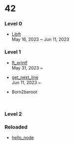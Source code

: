 # 42

### Level 0
- [Libft](https://github.com/Mori062/libft)
<br>May 16, 2023 ~ Jun 11, 2023

### Level 1
- [ft_printf](https://github.com/Mori062/ft-printf)
<br>May 31, 2023 ~ 

- [get_next_line](https://github.com/Mori062/get_next_line)
<br>Jun 11, 2023 ~

- Born2beroot
<br>

### Level 2

### Reloaded
- [hello_node](https://github.com/Mori062/hello_node)

